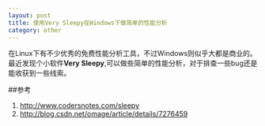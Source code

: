 ```yaml
---
layout: post
title: 使用Very Sleepy在Windows下做简单的性能分析
category: other
---
```


在Linux下有不少优秀的免费性能分析工具，不过Windows则似乎大都是商业的。最近发现个小软件**Very Sleepy**,可以做些简单的性能分析，对于排查一些bug还是能收获到一些线索。

	
##参考
1. <http://www.codersnotes.com/sleepy>
1. <http://blog.csdn.net/omage/article/details/7276459>